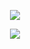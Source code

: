 <p align="center">
<img src="https://capsule-render.vercel.app/api?type=waving&color=timeGradient&height=300&&section=header&text={张小凡的博客}&fontSize=90&fontAlign=50&fontAlignY=30&desc={生物信息}&descAlign=50&descSize=30&descAlignY=60&animation=twinkling" />
</p>



<p align="center">
<img src="https://capsule-render.vercel.app/api?type=waving&color=timeGradient&height=300&&section=footer&text={张小凡的博客}&fontSize=90&fontAlign=50&fontAlignY=70&desc={生物信息}&descAlign=50&descSize=30&descAlignY=40&animation=twinkling" />
</p>
